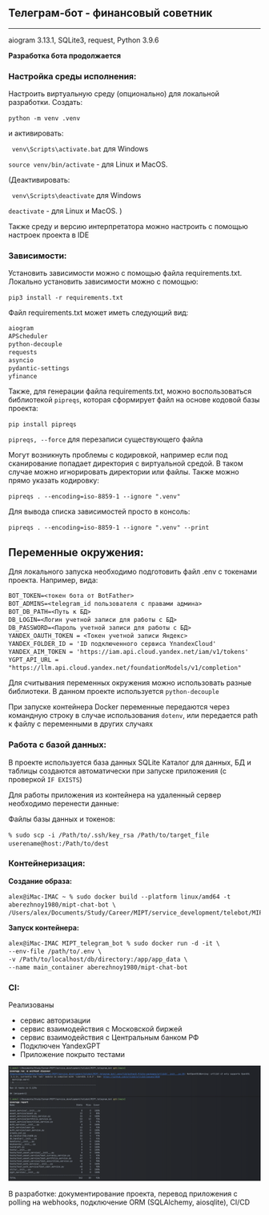 ## Телеграм-бот - финансовый советник
<hr>
aiogram 3.13.1, SQLite3, request, Python 3.9.6

**Разработка бота продолжается**

### Настройка среды исполнения:
Настроить виртуальную среду (опционально) для локальной разработки. Создать:

`python -m venv .venv`

и активировать:

`
venv\Scripts\activate.bat` для Windows

`source venv/bin/activate` - для Linux и MacOS.

(Деактивировать:

`
venv\Scripts\deactivate` для Windows

`deactivate` - для Linux и MacOS.
)

Также среду и версию интерпретатора можно настроить с помощью настроек проекта в IDE

### Зависимости:
Установить зависимости можно с помощью файла requirements.txt. Локально установить зависимости можно с помощью:

`pip3 install -r requirements.txt`

Файл requirements.txt может иметь следующий вид:

```
aiogram
APScheduler
python-decouple
requests
asyncio
pydantic-settings
yfinance
```

Также, для генерации файла requirements.txt, можно воспользоваться библиотекой 
`pipreqs`, которая сформирует файл на основе кодовой базы проекта:

`pip install pipreqs`

`pipreqs, --force` для перезаписи существующего файла

Могут возникнуть проблемы с кодировкой, например если под сканирование попадает директория с виртуальной средой. 
В таком случае можно игнорировать директории или файлы. Также можно прямо указать кодировку:

`pipreqs . --encoding=iso-8859-1 --ignore ".venv"` 

Для вывода списка зависимостей просто в консоль:

`pipreqs . --encoding=iso-8859-1 --ignore ".venv" --print`

## Переменные окружения:
Для локального запуска необходимо подготовить файл .env с токенами проекта. Например, вида:

```
BOT_TOKEN=<токен бота от BotFather>
BOT_ADMINS=<telegram_id пользователя с правами админа>
BOT_DB_PATH=<Путь к БД>
DB_LOGIN=<Логин учетной записи для работы с БД>
DB_PASSWORD=<Пароль учетной записи для работы с БД>
YANDEX_OAUTH_TOKEN = <Токен учетной записи Яндекс>
YANDEX_FOLDER_ID = 'ID подключенного сервиса YnandexCloud'
YANDEX_AIM_TOKEN = 'https://iam.api.cloud.yandex.net/iam/v1/tokens'
YGPT_API_URL = "https://llm.api.cloud.yandex.net/foundationModels/v1/completion"
```

Для считывания переменных окружения можно использовать разные библиотеки. В данном проекте используется 
`python-decouple`

При запуске контейнера Docker переменные передаются через командную строку в случае использования `dotenv`, 
или передается path к файлу с переменными в других случаях

### Работа с базой данных:
В проекте используется база данных SQLite
Каталог для данных, БД и таблицы создаются автоматически при запуске приложения (с проверкой `IF EXISTS`)

Для работы приложения из контейнера на удаленный сервер необходимо перенести данные:

Файлы базы данных и токенов:

`% sudo scp -i /Path/to/.ssh/key_rsa /Path/to/target_file userename@host:/Path/to/dest`

### Контейнеризация:
**Создание образа:**

```
alex@iMac-IMAC ~ % sudo docker build --platform linux/amd64 -t aberezhnoy1980/mipt-chat-bot \
/Users/alex/Documents/Study/Career/MIPT/service_development/telebot/MIPT_telegram_bot
```
**Запуск контейнера:**

```
alex@iMac-IMAC MIPT_telegram_bot % sudo docker run -d -it \
--env-file /path/to/.env \
-v /Path/to/localhost/db/directory:/app/app_data \
--name main_container aberezhnoy1980/mipt-chat-bot
```

### CI:


Реализованы 
* сервис авторизации
* сервис взаимодействия с Московской биржей
* сервис взаимодействия с Центральным банком РФ
* Подключен YandexGPT
* Приложение покрыто тестами

![coverage_report](img/coverage_report.png)

В разработке: документирование проекта, перевод приложения с polling на webhooks, подключение ORM (SQLAlchemy, aiosqlite), CI/CD
